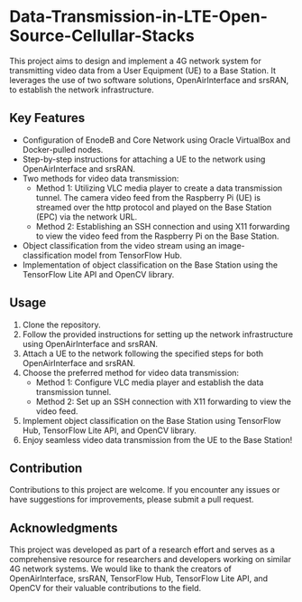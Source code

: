 # Data-Transmission-in-LTE-Open-Source-Cellullar-Stacks

This project aims to design and implement a 4G network system for transmitting video data from a User Equipment (UE) to a Base Station. It leverages the use of two software solutions, OpenAirInterface and srsRAN, to establish the network infrastructure. 

## Key Features

- Configuration of EnodeB and Core Network using Oracle VirtualBox and Docker-pulled nodes.
- Step-by-step instructions for attaching a UE to the network using OpenAirInterface and srsRAN.
- Two methods for video data transmission:
  - Method 1: Utilizing VLC media player to create a data transmission tunnel. The camera video feed from the Raspberry Pi (UE) is streamed over the http protocol and played on the Base Station (EPC) via the network URL.
  - Method 2: Establishing an SSH connection and using X11 forwarding to view the video feed from the Raspberry Pi on the Base Station.
- Object classification from the video stream using an image-classification model from TensorFlow Hub.
- Implementation of object classification on the Base Station using the TensorFlow Lite API and OpenCV library.

## Usage

1. Clone the repository.
2. Follow the provided instructions for setting up the network infrastructure using OpenAirInterface and srsRAN.
3. Attach a UE to the network following the specified steps for both OpenAirInterface and srsRAN.
4. Choose the preferred method for video data transmission:
   - Method 1: Configure VLC media player and establish the data transmission tunnel.
   - Method 2: Set up an SSH connection with X11 forwarding to view the video feed.
5. Implement object classification on the Base Station using TensorFlow Hub, TensorFlow Lite API, and OpenCV library.
6. Enjoy seamless video data transmission from the UE to the Base Station!

## Contribution

Contributions to this project are welcome. If you encounter any issues or have suggestions for improvements, please submit a pull request.


## Acknowledgments

This project was developed as part of a research effort and serves as a comprehensive resource for researchers and developers working on similar 4G network systems. We would like to thank the creators of OpenAirInterface, srsRAN, TensorFlow Hub, TensorFlow Lite API, and OpenCV for their valuable contributions to the field.
